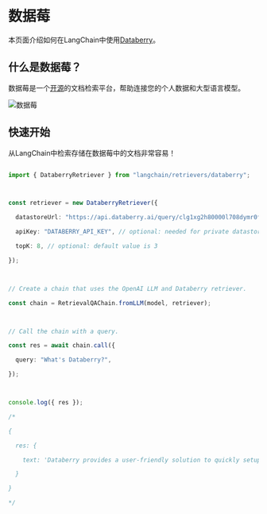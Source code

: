 # 数据莓

本页面介绍如何在LangChain中使用[Databerry](https://databerry.ai)。

## 什么是数据莓？

数据莓是一个[开源](https://github.com/gmpetrov/databerry)的文档检索平台，帮助连接您的个人数据和大型语言模型。

![数据莓](/img/DataberryDashboard.png)

## 快速开始

从LangChain中检索存储在数据莓中的文档非常容易！

```typescript

import { DataberryRetriever } from "langchain/retrievers/databerry";



const retriever = new DataberryRetriever({

  datastoreUrl: "https://api.databerry.ai/query/clg1xg2h80000l708dymr0fxc",

  apiKey: "DATABERRY_API_KEY", // optional: needed for private datastores

  topK: 8, // optional: default value is 3

});



// Create a chain that uses the OpenAI LLM and Databerry retriever.

const chain = RetrievalQAChain.fromLLM(model, retriever);



// Call the chain with a query.

const res = await chain.call({

  query: "What's Databerry?",

});



console.log({ res });

/*

{

  res: {

    text: 'Databerry provides a user-friendly solution to quickly setup a semantic search system over your personal data without any technical knowledge.'

  }

}

*/

```

